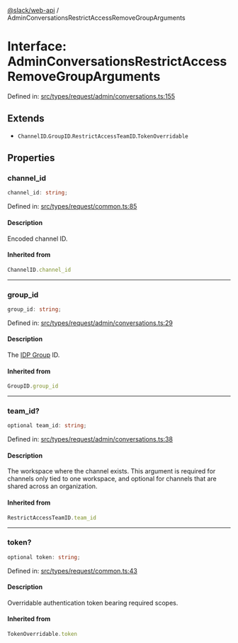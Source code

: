 [@slack/web-api](../index.md) / AdminConversationsRestrictAccessRemoveGroupArguments

# Interface: AdminConversationsRestrictAccessRemoveGroupArguments

Defined in: [src/types/request/admin/conversations.ts:155](https://github.com/slackapi/node-slack-sdk/blob/main/packages/web-api/src/types/request/admin/conversations.ts#L155)

## Extends

- `ChannelID`.`GroupID`.`RestrictAccessTeamID`.`TokenOverridable`

## Properties

### channel\_id

```ts
channel_id: string;
```

Defined in: [src/types/request/common.ts:85](https://github.com/slackapi/node-slack-sdk/blob/main/packages/web-api/src/types/request/common.ts#L85)

#### Description

Encoded channel ID.

#### Inherited from

```ts
ChannelID.channel_id
```

***

### group\_id

```ts
group_id: string;
```

Defined in: [src/types/request/admin/conversations.ts:29](https://github.com/slackapi/node-slack-sdk/blob/main/packages/web-api/src/types/request/admin/conversations.ts#L29)

#### Description

The [IDP Group](https://slack.com/help/articles/115001435788-Connect-identity-provider-groups-to-your-Enterprise-Grid-org) ID.

#### Inherited from

```ts
GroupID.group_id
```

***

### team\_id?

```ts
optional team_id: string;
```

Defined in: [src/types/request/admin/conversations.ts:38](https://github.com/slackapi/node-slack-sdk/blob/main/packages/web-api/src/types/request/admin/conversations.ts#L38)

#### Description

The workspace where the channel exists. This argument is required for channels only tied to
one workspace, and optional for channels that are shared across an organization.

#### Inherited from

```ts
RestrictAccessTeamID.team_id
```

***

### token?

```ts
optional token: string;
```

Defined in: [src/types/request/common.ts:43](https://github.com/slackapi/node-slack-sdk/blob/main/packages/web-api/src/types/request/common.ts#L43)

#### Description

Overridable authentication token bearing required scopes.

#### Inherited from

```ts
TokenOverridable.token
```
